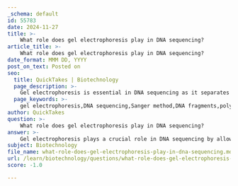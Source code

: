```yaml
---
_schema: default
id: 55783
date: 2024-11-27
title: >-
    What role does gel electrophoresis play in DNA sequencing?
article_title: >-
    What role does gel electrophoresis play in DNA sequencing?
date_format: MMM DD, YYYY
post_on_text: Posted on
seo:
  title: QuickTakes | Biotechnology
  page_description: >-
    Gel electrophoresis is essential in DNA sequencing as it separates and analyzes DNA fragments based on size, which is crucial for interpreting sequencing results and further applications in molecular biology.
  page_keywords: >-
    gel electrophoresis,DNA sequencing,Sanger method,DNA fragments,polymerase chain reaction,PCR,agarose,polyacrylamide,DNA ladder,ethidium bromide,visualization,genetic material
author: QuickTakes
question: >-
    What role does gel electrophoresis play in DNA sequencing?
answer: >-
    Gel electrophoresis plays a crucial role in DNA sequencing by allowing the separation and analysis of DNA fragments based on their size. This technique is essential for various applications in molecular biology, including DNA sequencing, as it helps to visualize and quantify DNA fragments after amplification, such as through the polymerase chain reaction (PCR).\n\nIn the context of DNA sequencing, particularly the Sanger method, gel electrophoresis is used to separate the DNA fragments generated during the sequencing process. The DNA fragments are loaded into a gel matrix, typically made of agarose or polyacrylamide, and an electric current is applied. Since DNA molecules are negatively charged, they migrate towards the positive electrode. The distance each fragment travels through the gel is inversely proportional to its size; smaller fragments move faster and travel further than larger ones. This size-based separation allows researchers to distinguish between fragments of different lengths, which is critical for determining the sequence of nucleotides in the DNA.\n\nAfter electrophoresis, the separated DNA bands can be visualized using staining techniques, such as with ethidium bromide, which fluoresces under UV light. By comparing the positions of the DNA bands to a DNA ladder (a set of known size markers), researchers can estimate the sizes of the unknown DNA fragments. This information is vital for accurately interpreting sequencing results and for further applications, such as cloning or additional analysis.\n\nMoreover, gel electrophoresis can also be used as a preparative technique, where specific DNA bands can be excised from the gel and purified for subsequent reactions, including DNA sequencing and cloning. Thus, gel electrophoresis is an indispensable tool in the DNA sequencing workflow, facilitating the analysis and characterization of genetic material.
subject: Biotechnology
file_name: what-role-does-gel-electrophoresis-play-in-dna-sequencing.md
url: /learn/biotechnology/questions/what-role-does-gel-electrophoresis-play-in-dna-sequencing
score: -1.0

---
```


&nbsp;